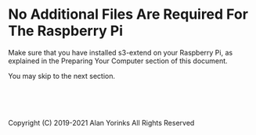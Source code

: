 # No Additional Files Are Required For The Raspberry Pi

Make sure that you have installed s3-extend on your Raspberry Pi,
as explained in the Preparing Your Computer section of this document.

You may skip to the next section.
 
 
 <br> <br> <br>


Copyright (C) 2019-2021 Alan Yorinks All Rights Reserved
